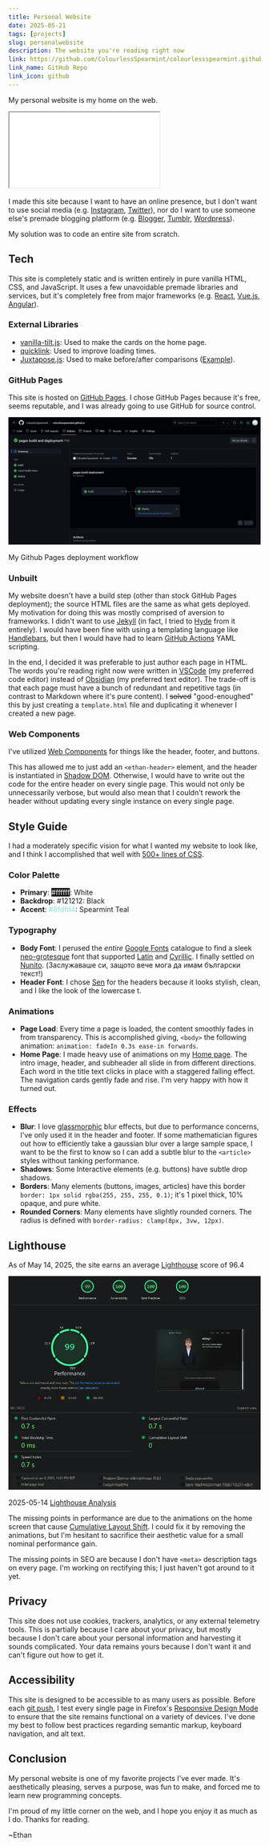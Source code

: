 ```yaml
---
title: Personal Website
date: 2025-05-21
tags: [projects]
slug: personalwebsite
description: The website you're reading right now
link: https://github.com/ColourlessSpearmint/colourlessspearmint.github.io
link_name: GitHub Repo
link_icon: github
---
```


My personal website is my home on the web.

<iframe src="../index.html" scrolling="no" style="pointer-events: none;"></iframe>

I made this site because I want to have an online presence, but I don't want to use social media (e.g. [Instagram](https://www.instagram.com/), [Twitter](https://twitter.com/)), nor do I want to use someone else's premade blogging platform (e.g. [Blogger](https://www.blogger.com), [Tumblr](https://www.tumblr.com/), [Wordpress](https://wordpress.com/)).

My solution was to code an entire site from scratch.

## Tech

This site is completely static and is written entirely in pure vanilla HTML, CSS, and JavaScript. It uses a few unavoidable premade libraries and services, but it's completely free from major frameworks (e.g. [React](https://react.dev/), [Vue.js](https://vuejs.org/), [Angular](https://angular.io/)).

### External Libraries

- [vanilla-tilt.js](https://micku7zu.github.io/vanilla-tilt.js/): Used to make the cards on the home page.
- [quicklink](https://github.com/GoogleChromeLabs/quicklink): Used to improve loading times.
- [Juxtapose.js](https://github.com/NUKnightLab/juxtapose): Used to make before/after comparisons ([Example](colourlesstransformer.html)).

### GitHub Pages

This site is hosted on [GitHub Pages](https://pages.github.com/). I chose GitHub Pages because it's free, seems reputable, and I was already going to use GitHub for source control.

![A screenshot of my Github Pages dashboard](images/ghpages.webp)

My Github Pages deployment workflow

### Unbuilt

My website doesn't have a build step (other than stock GitHub Pages deployment); the source HTML files are the same as what gets deployed. My motivation for doing this was mostly comprised of aversion to frameworks. I didn't want to use [Jekyll](https://jekyllrb.com/) (in fact, I tried to [Hyde](https://en.wikipedia.org/wiki/Strange_Case_of_Dr_Jekyll_and_Mr_Hyde) from it entirely). I would have been fine with using a templating language like [Handlebars](https://handlebarsjs.com/), but then I would have had to learn [GitHub Actions](https://github.com/features/actions) YAML scripting.

In the end, I decided it was preferable to just author each page in HTML. The words you're reading right now were written in [VSCode](https://code.visualstudio.com/) (my preferred code editor) instead of [Obsidian](https://obsidian.md/) (my preferred text editor). The trade-off is that each page must have a bunch of redundant and repetitive tags (in contrast to Markdown where it's pure content). I <s>solved</s> "good-enoughed" this by just creating a `template.html` file and duplicating it whenever I created a new page.

### Web Components

I've utilized [Web Components](https://developer.mozilla.org/en-US/docs/Web/API/Web_components) for things like the header, footer, and buttons.

This has allowed me to just add an `<ethan-header>` element, and the header is instantiated in [Shadow DOM](https://developer.mozilla.org/en-US/docs/Web/API/Web_components/Using_shadow_DOM). Otherwise, I would have to write out the code for the entire header on every single page. This would not only be unnecessarily verbose, but would also mean that I couldn't rework the header without updating every single instance on every single page.

## Style Guide

I had a moderately specific vision for what I wanted my website to look like, and I think I accomplished that well with [500+ lines of CSS](https://github.com/ColourlessSpearmint/colourlessspearmint.github.io/blob/main/common.css).

### Color Palette

- **Primary**: <span style="color: #ffffff; background: #121212;">#ffffff</span>: White
- **Backdrop**: <span style="color: #121212; background: #ffffff;">#121212</span>: Black
- **Accent**: <span style="color: #8fdfd4;">#8fdfd4</span>: Spearmint Teal

### Typography

- **Body Font**: I perused the *entire* [Google Fonts](https://fonts.google.com/) catalogue to find a sleek [neo-grotesque](https://fonts.google.com/knowledge/glossary/grotesque_neo_grotesque) font that supported [Latin](https://en.wikipedia.org/wiki/Latin_script) and [Cyrillic](https://en.wikipedia.org/wiki/Cyrillic_script). I finally settled on [Nunito](https://fonts.google.com/specimen/Nunito). (Заслужаваше си, защото вече мога да имам български текст!)
- **Header Font**: I chose [Sen](https://fonts.google.com/specimen/Sen) for the headers because it looks stylish, clean, and I like the look of the lowercase t.

### Animations

- **Page Load**: Every time a page is loaded, the content smoothly fades in from transparency. This is accomplished giving, `<body>` the following animation: `animation: fadeIn 0.3s ease-in forwards`.
- **Home Page**: I made heavy use of animations on my [Home page](../). The intro image, header, and subheader all slide in from different directions. Each word in the title text clicks in place with a staggered falling effect. The navigation cards gently fade and rise. I'm very happy with how it turned out.

### Effects

- **Blur**: I love [glassmorphic](https://css.glass/) blur effects, but due to performance concerns, I've only used it in the header and footer. If some mathematician figures out how to efficiently take a gaussian blur over a large sample space, I want to be the first to know so I can add a subtle blur to the `<article>` styles without tanking performance.
- **Shadows**: Some Interactive elements (e.g. buttons) have subtle drop shadows.
- **Borders**: Many elements (buttons, images, articles) have this border `border: 1px solid rgba(255, 255, 255, 0.1)`; it's 1 pixel thick, 10% opaque, and pure white.
- **Rounded Corners**: Many elements have slightly rounded corners. The radius is defined with `border-radius: clamp(8px, 3vw, 12px)`.

## Lighthouse

As of May 14, 2025, the site earns an average [Lighthouse](https://developer.chrome.com/docs/lighthouse) score of 96.4

![A Lighthouse analytic page showing 95 performance, 100 accessibility, 100 best practices, 91 SEO](images/lighthouse.webp)

2025-05-14 [Lighthouse Analysis](https://pagespeed.web.dev/analysis/https-colourlessspearmint-github-io/x6c865vinn?form_factor=desktop)

The missing points in performance are due to the animations on the home screen that cause [Cumulative Layout Shift](https://web.dev/articles/cls). I could fix it by removing the animations, but I'm hesitant to sacrifice their aesthetic value for a small nominal performance gain.

The missing points in SEO are because I don't have `<meta>` description tags on every page. I'm working on rectifying this; I just haven't got around to it yet.

## Privacy

This site does not use cookies, trackers, analytics, or any external telemetry tools. This is partially because I care about your privacy, but mostly because I don't care about your personal information and harvesting it sounds complicated. Your data remains yours because I don't want it and can't figure out how to get it.

## Accessibility

This site is designed to be accessible to as many users as possible. Before each [git push](https://git-scm.com/docs/git-push), I test every single page in Firefox's [Responsive Design Mode](https://firefox-source-docs.mozilla.org/devtools-user/responsive_design_mode/) to ensure that the site remains functional on a variety of devices. I've done my best to follow best practices regarding semantic markup, keyboard navigation, and alt text.

## Conclusion

My personal website is one of my favorite projects I've ever made. It's aesthetically pleasing, serves a purpose, was fun to make, and forced me to learn new programming concepts.

I'm proud of my little corner on the web, and I hope you enjoy it as much as I do. Thanks for reading.

~Ethan
